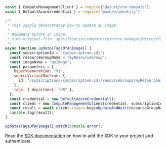 ```javascript
const { ComputeManagementClient } = require("@azure/arm-compute");
const { DefaultAzureCredential } = require("@azure/identity");

/**
 * This sample demonstrates how to Update an image.
 *
 * @summary Update an image.
 * x-ms-original-file: specification/compute/resource-manager/Microsoft.Compute/stable/2022-03-01/ComputeRP/examples/imageExamples/Image_Update.json
 */
async function updatesTagsOfAnImage() {
  const subscriptionId = "{subscription-id}";
  const resourceGroupName = "myResourceGroup";
  const imageName = "myImage";
  const parameters = {
    hyperVGeneration: "V1",
    sourceVirtualMachine: {
      id: "/subscriptions/{subscription-id}/resourceGroups/myResourceGroup/providers/Microsoft.Compute/virtualMachines/myVM",
    },
    tags: { department: "HR" },
  };
  const credential = new DefaultAzureCredential();
  const client = new ComputeManagementClient(credential, subscriptionId);
  const result = await client.images.beginUpdateAndWait(resourceGroupName, imageName, parameters);
  console.log(result);
}

updatesTagsOfAnImage().catch(console.error);
```

Read the [SDK documentation](https://github.com/Azure/azure-sdk-for-js/blob/%40azure%2Farm-compute_19.0.0/sdk/compute/arm-compute/README.md) on how to add the SDK to your project and authenticate.

